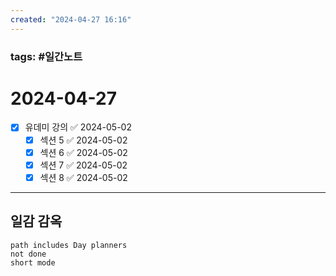 ```yaml
---
created: "2024-04-27 16:16"
---
```


### tags: #일간노트
  
# 2024-04-27 
- [x] 유데미 강의 ✅ 2024-05-02
	- [x] 섹션 5 ✅ 2024-05-02
	- [x] 섹션 6 ✅ 2024-05-02
	- [x] 섹션 7 ✅ 2024-05-02
	- [x] 섹션 8 ✅ 2024-05-02
  
---  
## 일감 감옥  
```tasks  
path includes Day planners
not done  
short mode  
```